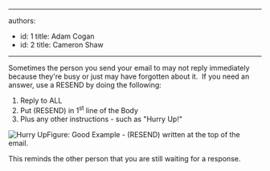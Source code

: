 

---
authors:
  - id: 1
    title: Adam Cogan
  - id: 2
    title: Cameron Shaw
---




<span class='intro'> Sometimes the person you send your email to may not reply immediately because they're busy or just may have forgotten about it.&#160; If you need an answer, use a RESEND by doing the following&#58;
 </span>


  <ol>
    <li>Reply to ALL </li>
    <li>Put (RESEND) in 1<sup>st</sup> line of the Body </li>
    <li>Plus any other instructions - such as &quot;Hurry Up!&quot; </li>
</ol>
<img src="/Communication/RulesToBetterEmail/PublishingImages/HurryUp.gif" alt="Hurry Up" class="ms-rteCustom-ImageArea" /><span class="ms-rteCustom-FigureGood">Figure&#58;&#160;Good Example - (RESEND) written at the top of the email.</span>
<p>This reminds the other person that you are still waiting for a response.</p>



